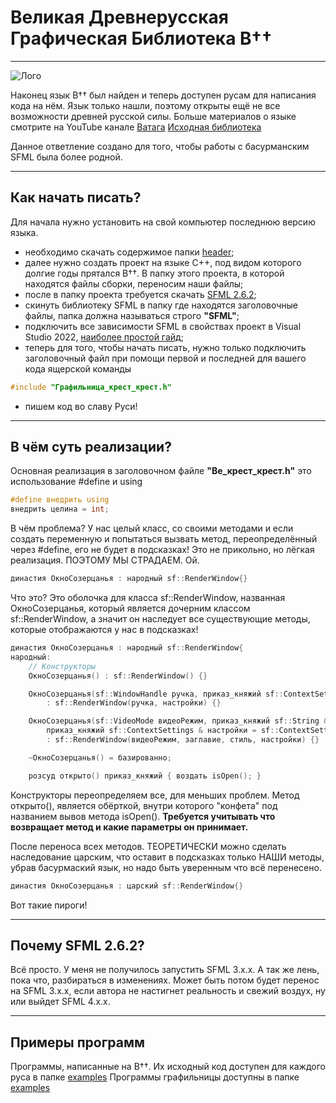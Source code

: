# Великая Древнерусская Графическая Библиотека В††

___

![Лого](https://sun9-35.userapi.com/impg/JMeZbK2RtwcUHV8PLS5Lizg8QRJ3cOUpons0IA/ImYNJDVqCh0.jpg?size=506x330&quality=96&sign=63f7c2f5af0678b205c0e48296ae4106&type=album)

Наконец язык В†† был найден и&nbsp;теперь доступен русам для написания кода на&nbsp;нём. Язык только нашли, поэтому открыты ещё не&nbsp;все возможности древней русской силы.
Больше материалов о&nbsp;языке смотрите на&nbsp;YouTube канале [Ватага](https://www.youtube.com/@VatagaRUS)
[Исходная библиотека](https://github.com/KanatnikovMax/znanie-drevnix)

Данное ответление создано для того, чтобы работы с басурманским SFML была более родной.
___ 

## Как начать писать?
Для начала нужно установить на свой компьютер последнюю версию языка.
- необходимо скачать содержимое папки [header](https://github.com/F1nenine/znanie-drevnix-sfml/tree/main/header);
- далее нужно создать проект на языке C++, под видом которого долгие годы прятался В††. В папку этого проекта, в которой находятся файлы сборки, переносим наши файлы;
- после в папку проекта требуется скачать [SFML 2.6.2](https://www.sfml-dev.org/download/sfml/2.6.2/);
- скинуть библиотеку SFML в папку где находятся заголовочные файлы, папка должна называться строго __"SFML"__;
- подключить все зависимости SFML в свойствах проект в Visual Studio 2022, [наиболее простой гайд](https://habr.com/ru/articles/703500/);
- теперь для того, чтобы начать писать, нужно только подключить заголовочный файл при помощи первой и последней для вашего кода ящерской команды 
```C++
#include "Графильница_крест_крест.h"
```
- пишем код во славу Руси!

___ 

## В чём суть реализации?
Основная реализация в заголовочном файле __"Ве_крест_крест.h"__ это использование #define и using
```C++
#define внедрить using
внедрить целина = int;
```
В чём проблема?
У нас целый класс, со своими методами и если создать переменную и попытаться вызвать метод, переопределённый через #define, его не будет в подсказках!
Это не прикольно, но лёгкая реализация. ПОЭТОМУ МЫ СТРАДАЕМ. Ой.

```C++
династия ОкноСозерцанья : народный sf::RenderWindow{}
```
Что это? Это оболочка для класса sf::RenderWindow, названная ОкноСозерцанья, который является дочерним классом sf::RenderWindow, а значит он наследует все существующие методы, которые отображаются у нас в подсказках!

```C++
династия ОкноСозерцанья : народный sf::RenderWindow{
народный:
    // Конструкторы
    ОкноСозерцанья() : sf::RenderWindow() {}

    ОкноСозерцанья(sf::WindowHandle ручка, приказ_княжий sf::ContextSettings & настройки = sf::ContextSettings())
        : sf::RenderWindow(ручка, настройки) {}

    ОкноСозерцанья(sf::VideoMode видеоРежим, приказ_княжий sf::String & заглавие, sf::Uint32 стиль = sf::Style::Default,
        приказ_княжий sf::ContextSettings & настройки = sf::ContextSettings())
        : sf::RenderWindow(видеоРежим, заглавие, стиль, настройки) {}

    ~ОкноСозерцанья() = базированно;

    розсуд открыто() приказ_княжий { воздать isOpen(); }
```
Конструкторы переопределяем все, для меньших проблем. Метод открыто(), является обёрткой, внутри которого "конфета" под названием вывов метода isOpen(). 
__Требуется учитывать что возвращает метод и какие параметры он принимает.__

После переноса всех методов. ТЕОРЕТИЧЕСКИ можно сделать наследование царским, что оставит в подсказках только НАШИ методы, убрав басурмаский язык, но надо быть уверенным что всё перенесено.
```C++
династия ОкноСозерцанья : царский sf::RenderWindow{}
```
Вот такие пироги!

___ 

## Почему SFML 2.6.2?
Всё просто. У меня не получилось запустить SFML&nbsp;3.x.x. А так же лень, пока что, разбираться в изменениях. 
Может быть потом будет перенос на SFML&nbsp;3.x.x, если автора не настигнет реальность и свежий воздух, ну или выйдет SFML 4.x.x.

___ 

## Примеры программ
Программы, написанные на&nbsp;В††. Их исходный код доступен для каждого руса в&nbsp;папке [examples](https://github.com/KanatnikovMax/znanie-drevnix/tree/main/examples)
Программы графильницы доступны в папке [examples](https://github.com/F1nenine/znanie-drevnix-sfml/tree/main/examples)

